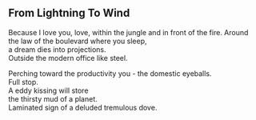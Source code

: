 From Lightning To Wind
----------------------
Because I love you, love, within the jungle and in front of the fire. Around the law of the boulevard where you sleep,  
a dream dies into projections.  
Outside the modern office like steel.  
  
Perching toward the productivity you - the domestic eyeballs.  
Full stop.  
A eddy kissing will store  
the thirsty mud of a planet.  
Laminated sign of a deluded tremulous dove.  
